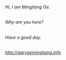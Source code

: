###### Hi, I am Mingliang Ge.
###### Why are you here? 
###### Have a good day. 
###### http://garygemingliang.info

<!---
garygml/garygml is a ✨ special ✨ repository because its `README.md` (this file) appears on your GitHub profile.
You can click the Preview link to take a look at your changes.
--->
